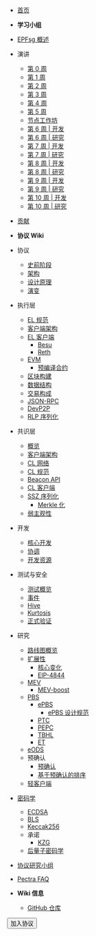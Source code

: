 - [首页](readme.md)
- **学习小组**
- [EPFsg 概述](/eps/intro.md)
- 演讲
  - [第 0 周](/eps/week0.md)
  - [第 1 周](/eps/week1.md)
  - [第 2 周](/eps/week2.md)
  - [第 3 周](/eps/week3.md)
  - [第 4 周](/eps/week4.md)
  - [第 5 周](/eps/week5.md)
  - [节点工作坊](/eps/nodes_workshop.md)
  - [第 6 周 | 开发](/eps/week6-dev.md)
  - [第 6 周 | 研究](/eps/week6-research.md)
  - [第 7 周 | 开发](/eps/week7-dev.md)
  - [第 7 周 | 研究](/eps/week7-research.md)
  - [第 8 周 | 开发](/eps/week8-dev.md)
  - [第 8 周 | 研究](/eps/week8-research.md)
  - [第 9 周 | 开发](/eps/week9-dev.md)
  - [第 9 周 | 研究](/eps/week9-research.md)
  - [第 10 周 | 开发](/eps/week10-dev.md)
  - [第 10 周 | 研究](/eps/week10-research.md)
- [贡献](/contributing.md)
- **协议 Wiki**
- 协议
  - [史前阶段](/wiki/protocol/prehistory.md)
  - [架构](/wiki/protocol/architecture.md)
  - [设计原理](/wiki/protocol/design-rationale.md)
  - [演变](/wiki/protocol/history.md)
- 执行层
  - [EL 规范](/wiki/EL/el-specs.md)
  - [客户端架构](/wiki/EL/el-architecture.md)
  - [EL 客户端](/wiki/EL/el-clients.md)
    - [Besu](/wiki/EL/clients/besu.md)
    - [Reth](/wiki/EL/clients/reth.md)
  - [EVM](/wiki/EL/evm.md)
    - [预编译合约](/wiki/EL/precompiled-contracts.md)
  - [区块构建](/wiki/EL/block-production.md)
  - [数据结构](/wiki/EL/data-structures.md)
  - [交易构成](/wiki/EL/transaction.md)
  - [JSON-RPC](/wiki/EL/JSON-RPC.md)
  - [DevP2P](/wiki/EL/devp2p.md)
  - [RLP 序列化](/wiki/EL/RLP.md)
- 共识层
  - [概览](/wiki/CL/overview.md)
  - [客户端架构](/wiki/CL/cl-architecture.md)
  - [CL 网络](/wiki/CL/cl-networking.md)
  - [CL 规范](/wiki/CL/cl-specs.md)
  - [Beacon API](/wiki/CL/beacon-api.md)
  - [CL 客户端](/wiki/CL/cl-clients.md)
  - [SSZ 序列化](/wiki/CL/SSZ.md)
    - [Merkle 化](/wiki/CL/merkleization.md)
  - [弱主观性](/wiki/CL/syncing.md)
- 开发
  - [核心开发](/wiki/dev/core-development.md)
  - [协调](/wiki/dev/pm.md)
  - [开发资源](/wiki/dev/cs-resources.md)
- 测试与安全
  - [测试概览](/wiki/testing/overview.md)
  - [事件](/wiki/testing/incidents.md)
  - [Hive](/wiki/testing/hive.md)
  - [Kurtosis](/wiki/testing/kurtosis.md)
  - [正式验证](/wiki/testing/formal-verification.md)
- 研究
  - [路线图概览](/wiki/research/roadmap.md)
  - [扩展性](/wiki/research/scaling/scaling.md)
    - [核心变化](/wiki/research/scaling/core-changes/core-changes.md)
    - [EIP-4844](/wiki/research/scaling/core-changes/eip-4844.md)
  - [MEV](/wiki/research/PBS/mev.md)
    - [MEV-boost](/wiki/research/PBS/mev-boost.md)
  - [PBS](/wiki/research/PBS/pbs.md)
    - [ePBS](/wiki/research/PBS/ePBS.md)
      - [ePBS 设计规范](/wiki/research/PBS/ePBS-Specs.md)
    - [PTC](/wiki/research/PBS/PTC.md)
    - [PEPC](/wiki/research/PBS/PEPC.md)
    - [TBHL](/wiki/research/PBS/TBHL.md)
    - [ET](/wiki/research/PBS/ET.md)
  - [eODS](/wiki/research/eODS.md)
  - 预确认
    - [预确认](/wiki/research/Preconfirmations/Preconfirmations.md)
    - [基于预确认的排序](/wiki/research/Preconfirmations/BasedSequencingPreconfs.md)
  - [轻客户端](/wiki/research/light-clients.md)
- [密码学](/wiki/Cryptography/intro.md)
  - [ECDSA](/wiki/Cryptography/ecdsa.md)
  - [BLS](/wiki/Cryptography/bls.md)
  - [Keccak256](/wiki/Cryptography/keccak256.md)
  - 承诺
    - [KZG](/wiki/Cryptography/KZG.md)
  - [后量子密码学](/wiki/Cryptography/post-quantum-cryptography.md)
- [协议研究小组](/wiki/epf.md)
- [Pectra FAQ](/wiki/pectra-faq.md)

- **Wiki 信息**
  - [GitHub 仓库](https://github.com/eth-protocol-fellows/protocol-studies)

<form action="https://epf.wiki/#/eps/intro" target="_blank">
  <input type="submit" value="加入协议" class="btn-primary" />
</form>

